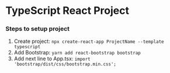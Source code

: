 # TypeScript React Project

### Steps to setup project

1. Create project: `npx create-react-app ProjectName --template typescript`
2. Add Bootstrap: `yarn add react-bootstrap bootstrap`
3. Add next line to App.tsx: `import 'bootstrap/dist/css/bootstrap.min.css';`

